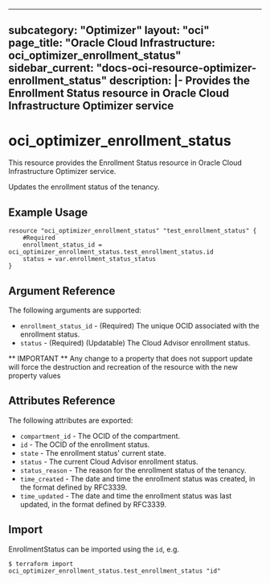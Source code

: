 
---
subcategory: "Optimizer"
layout: "oci"
page_title: "Oracle Cloud Infrastructure: oci_optimizer_enrollment_status"
sidebar_current: "docs-oci-resource-optimizer-enrollment_status"
description: |-
  Provides the Enrollment Status resource in Oracle Cloud Infrastructure Optimizer service
---

# oci_optimizer_enrollment_status
This resource provides the Enrollment Status resource in Oracle Cloud Infrastructure Optimizer service.

Updates the enrollment status of the tenancy.


## Example Usage

```hcl
resource "oci_optimizer_enrollment_status" "test_enrollment_status" {
	#Required
	enrollment_status_id = oci_optimizer_enrollment_status.test_enrollment_status.id
	status = var.enrollment_status_status
}
```

## Argument Reference

The following arguments are supported:

* `enrollment_status_id` - (Required) The unique OCID associated with the enrollment status.
* `status` - (Required) (Updatable) The Cloud Advisor enrollment status.


** IMPORTANT **
Any change to a property that does not support update will force the destruction and recreation of the resource with the new property values

## Attributes Reference

The following attributes are exported:

* `compartment_id` - The OCID of the compartment.
* `id` - The OCID of the enrollment status.
* `state` - The enrollment status' current state.
* `status` - The current Cloud Advisor enrollment status.
* `status_reason` - The reason for the enrollment status of the tenancy.
* `time_created` - The date and time the enrollment status was created, in the format defined by RFC3339.
* `time_updated` - The date and time the enrollment status was last updated, in the format defined by RFC3339.

## Import

EnrollmentStatus can be imported using the `id`, e.g.

```
$ terraform import oci_optimizer_enrollment_status.test_enrollment_status "id"
```


